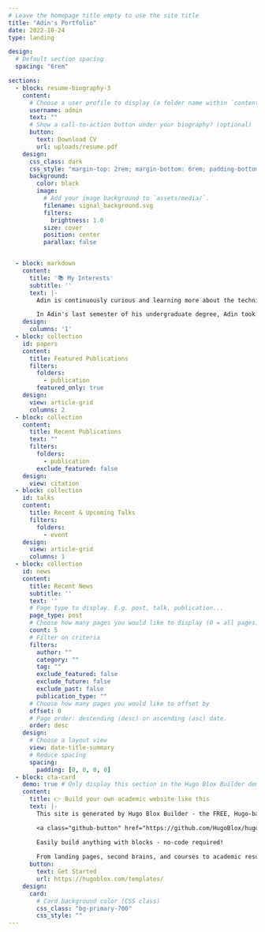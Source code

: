 ```yaml
---
# Leave the homepage title empty to use the site title
title: "Adin's Portfolio"
date: 2022-10-24
type: landing

design:
  # Default section spacing
  spacing: "6rem"

sections:
  - block: resume-biography-3
    content:
      # Choose a user profile to display (a folder name within `content/authors/`)
      username: admin
      text: ""
      # Show a call-to-action button under your biography? (optional)
      button:
        text: Download CV
        url: uploads/resume.pdf
    design:
      css_class: dark
      css_style: "margin-top: 2rem; margin-bottom: 6rem; padding-bottom: 6rem;"
      background:
        color: black
        image:
          # Add your image background to `assets/media/`.
          filename: signal_background.svg
          filters:
            brightness: 1.0
          size: cover
          position: center
          parallax: false


  - block: markdown
    content:
      title: '📚 My Interests'
      subtitle: ''
      text: |-
        Adin is continuously curious and learning more about the technical topics that are of interest for him, including developments in the world of Computer Architecture, and Machine Learning. Adin believes that well-rounded knowledge and understanding of a broad variety of technical and theoretical topics in order to be truly innovative and contribute to solving any big problems in today's world. Intuitively, it is important to have excellent foundations in mathematics (probability, statistics, linear algebra, multivariable calculus and complex analysis), signal processing, and computer architecture.

        In Adin's last semester of his undergraduate degree, Adin took a graduate level course (CPEN512 - Parallel and Configurable Computer architecture). In this course, various historical and currrent innovations in accelarated computing were studied. In the course's assignments, students had to implement dense linear algebra algorithms (matmul, LU decomp) in various parallel computer programming paradigms, including OpenMPI, pthreads, CUDA, Bluespec, Vectorblox. For the final project, Adin implemented Cooley-Tukey FFT using CUDA and OpenMPI.
    design:
      columns: '1'
  - block: collection
    id: papers
    content:
      title: Featured Publications
      filters:
        folders:
          - publication
        featured_only: true
    design:
      view: article-grid
      columns: 2
  - block: collection
    content:
      title: Recent Publications
      text: ""
      filters:
        folders:
          - publication
        exclude_featured: false
    design:
      view: citation
  - block: collection
    id: talks
    content:
      title: Recent & Upcoming Talks
      filters:
        folders:
          - event
    design:
      view: article-grid
      columns: 1
  - block: collection
    id: news
    content:
      title: Recent News
      subtitle: ''
      text: ''
      # Page type to display. E.g. post, talk, publication...
      page_type: post
      # Choose how many pages you would like to display (0 = all pages)
      count: 5
      # Filter on criteria
      filters:
        author: ""
        category: ""
        tag: ""
        exclude_featured: false
        exclude_future: false
        exclude_past: false
        publication_type: ""
      # Choose how many pages you would like to offset by
      offset: 0
      # Page order: descending (desc) or ascending (asc) date.
      order: desc
    design:
      # Choose a layout view
      view: date-title-summary
      # Reduce spacing
      spacing:
        padding: [0, 0, 0, 0]
  - block: cta-card
    demo: true # Only display this section in the Hugo Blox Builder demo site
    content:
      title: 👉 Build your own academic website like this
      text: |-
        This site is generated by Hugo Blox Builder - the FREE, Hugo-based open source website builder trusted by 250,000+ academics like you.

        <a class="github-button" href="https://github.com/HugoBlox/hugo-blox-builder" data-color-scheme="no-preference: light; light: light; dark: dark;" data-icon="octicon-star" data-size="large" data-show-count="true" aria-label="Star HugoBlox/hugo-blox-builder on GitHub">Star</a>

        Easily build anything with blocks - no-code required!
        
        From landing pages, second brains, and courses to academic resumés, conferences, and tech blogs.
      button:
        text: Get Started
        url: https://hugoblox.com/templates/
    design:
      card:
        # Card background color (CSS class)
        css_class: "bg-primary-700"
        css_style: ""
---
```

